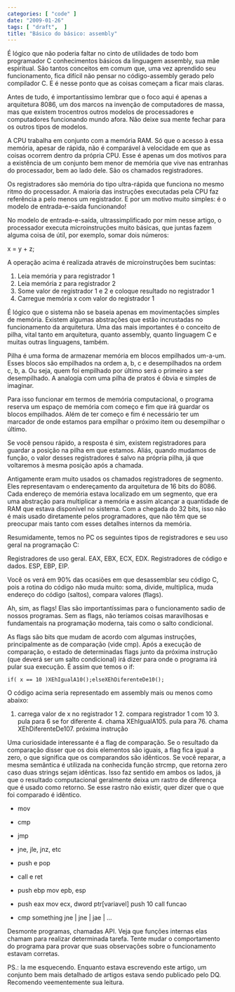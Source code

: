 ```yaml
---
categories: [ "code" ]
date: "2009-01-26"
tags: [ "draft",  ]
title: "Básico do básico: assembly"
---
```

É lógico que não poderia faltar no cinto de utilidades de todo bom programador C conhecimentos básicos da linguagem assembly, sua mãe espiritual. São tantos conceitos em comum que, uma vez aprendido seu funcionamento, fica difícil não pensar no código-assembly gerado pelo compilador C. E é nesse ponto que as coisas começam a ficar mais claras.

Antes de tudo, é importantíssimo lembrar que o foco aqui é apenas a arquitetura 8086, um dos marcos na invenção de computadores de massa, mas que existem trocentros outros modelos de processadores e computadores funcionando mundo afora. Não deixe sua mente fechar para os outros tipos de modelos.

A CPU trabalha em conjunto com a memória RAM. Só que o acesso à essa memória, apesar de rápida, não é comparável à velocidade em que as coisas ocorrem dentro da própria CPU. Esse é apenas um dos motivos para a existência de um conjunto bem menor de memória que vive nas entranhas do processador, bem ao lado dele. São os chamados registradores.


Os registradores são memória do tipo ultra-rápida que funciona no mesmo ritmo do processador. A maioria das instruções executadas pela CPU faz referência a pelo menos um registrador. E por um motivo muito simples: é o modelo de entrada-e-saída funcionando!

No modelo de entrada-e-saída, ultrassimplificado por mim nesse artigo, o processador executa microinstruções muito básicas, que juntas fazem alguma coisa de útil, por exemplo, somar dois números:

x = y + z;

A operação acima é realizada através de microinstruções bem sucintas:

	
  1. Leia memória y para registrador 1
  2. Leia memória z para registrador 2
  3. Some valor de registrador 1 e 2 e coloque resultado no registrador 1
  4. Carregue memória x com valor do registrador 1


É lógico que o sistema não se baseia apenas em movimentações simples de memória. Existem algumas abstrações que estão incrustadas no funcionamento da arquitetura. Uma das mais importantes é o conceito de pilha, vital tanto em arquitetura, quanto assembly, quanto linguagem C e muitas outras linguagens, também.

Pilha é uma forma de armazenar memória em blocos empilhados um-a-um. Esses blocos são empilhados na ordem a, b, c e desempilhados na ordem c, b, a. Ou seja, quem foi empilhado por último será o primeiro a ser desempilhado. A analogia com uma pilha de pratos é óbvia e simples de imaginar.



Para isso funcionar em termos de memória computacional, o programa reserva um espaço de memória com começo e fim que irá guardar os blocos empilhados. Além de ter começo e fim é necessário ter um marcador de onde estamos para empilhar o próximo item ou desempilhar o último.

Se você pensou rápido, a resposta é sim, existem registradores para guardar a posição na pilha em que estamos. Aliás, quando mudamos de função, o valor desses registradores é salvo na própria pilha, já que voltaremos à mesma posição após a chamada.


Antigamente eram muito usados os chamados registradores de segmento. Eles representavam o endereçamento da arquitetura de 16 bits do 8086. Cada endereço de memória estava localizado em um segmento, que era uma abstração para multiplicar a memória e assim alcançar a quantidade de RAM que estava disponível no sistema. Com a chegada do 32 bits, isso não é mais usado diretamente pelos programadores, que não têm que se preocupar mais tanto com esses detalhes internos da memória.

Resumidamente, temos no PC os seguintes tipos de registradores e seu uso geral na programação C:

Registradores de uso geral. EAX, EBX, ECX, EDX.
Registradores de código e dados. ESP, EBP, EIP.

Você os verá em 90% das ocasiões em que desassemblar seu código C, pois a rotina do código não muda muito: soma, divide, multiplica, muda endereço do código (saltos), compara valores (flags).


Ah, sim, as flags! Elas são importantíssimas para o funcionamento sadio de nossos programas. Sem as flags, não teríamos coisas maravilhosas e fundamentais na programação moderna, tais como o salto condicional.

As flags são bits que mudam de acordo com algumas instruções, principalmente as de comparação (vide cmp). Após a execução de comparação, o estado de determinadas flags junto da próxima instrução (que deverá ser um salto condicional) irá dizer para onde o programa irá pular sua execução. É assim que temos o if:

    if( x == 10 )XEhIgualA10();elseXEhDiferenteDe10();

O código acima seria representado em assembly mais ou menos como abaixo:

1. carrega valor de x no registrador 1 2. compara registrador 1 com 10 3. pula para 6 se for diferente 4. chama XEhIgualA105. pula para 76. chama XEhDiferenteDe107. próxima instrução

Uma curiosidade interessante é a flag de comparação. Se o resultado da comparação disser que os dois elementos são iguais, a flag fica igual a zero, o que significa que os comparandos são idênticos. Se você reparar, a mesma semântica é utilizada na conhecida função strcmp, que retorna zero caso duas strings sejam idênticas. Isso faz sentido em ambos os lados, já que o resultado computacional geralmente deixa um rastro de diferença que é usado como retorno. Se esse rastro não existir, quer dizer que o que foi comparado é idêntico.


	
  * mov
  * cmp
  * jmp
  * jne, jle, jnz, etc
  * push e pop
  * call e ret

	
  * push ebp mov epb, esp
  * push eax mov ecx, dword ptr[variavel] push 10 call funcao
  * cmp something jne | jne | jae | ...


Desmonte programas, chamadas API. Veja que funções internas elas chamam para realizar determinada tarefa. Tente mudar o comportamento do programa para provar que suas observações sobre o funcionamento estavam corretas.

PS.: Ia me esquecendo. Enquanto estava escrevendo este artigo, um conjunto bem mais detalhado de artigos estava sendo publicado pelo DQ. Recomendo veementemente sua leitura.
